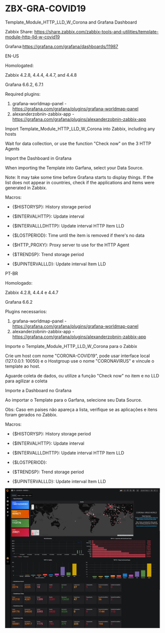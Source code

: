 # ZBX-GRA-COVID19
Template_Module_HTTP_LLD_W_Corona and Grafana Dashboard

Zabbix Share: https://share.zabbix.com/zabbix-tools-and-utilities/template-module-http-lld-w-covid19

Grafana:https://grafana.com/grafana/dashboards/11987

EN-US

Homologated:

Zabbix 4.2.8, 4.4.4, 4.4.7, and 4.4.8

Grafana 6.6.2, 6.7.1

Required plugins:

1) grafana-worldmap-panel - https://grafana.com/grafana/plugins/grafana-worldmap-panel
2) alexanderzobnin-zabbix-app - https://grafana.com/grafana/plugins/alexanderzobnin-zabbix-app

Import Template_Module_HTTP_LLD_W_Corona into Zabbix, including any hosts

Wait for data collection, or use the function "Check now" on the 3 HTTP Agents

Import the Dashboard in Grafana

When importing the Template into Garfana, select your Data Source.

Note: It may take some time before Grafana starts to display things.
If the list does not appear in countries, check if the applications and items were generated in Zabbix.

Macros:

- {$HISTORYSP}: History storage period

- {$INTERVALHTTP}: Update interval

- {$INTERVALLLDHTTP}: Update interval HTTP Item LLD

- {$LOSTPERIOD}: Time until the item is removed if there's no data

- {$HTTP_PROXY}: Proxy server to use for the HTTP Agent

- {$TRENDSP}: Trend storage period

- {$UPINTERVALLLD}: Update interval Item LLD


PT-BR

Homologado: 

Zabbix 4.2.8, 4.4.4 e 4.4.7

Grafana 6.6.2

Plugins necessarios: 

1) grafana-worldmap-panel  - https://grafana.com/grafana/plugins/grafana-worldmap-panel
2) alexanderzobnin-zabbix-app - https://grafana.com/grafana/plugins/alexanderzobnin-zabbix-app

Importe o Template_Module_HTTP_LLD_W_Corona para o Zabbix 

Crie um host com nome "CORONA-COVID19", pode usar interface local (127.0.0.1: 10050) e o Hostgroup use o nome "CORONAVIRUS" e vincule o template ao host. 

Aguarde coleta de dados, ou utilize a função "Check now" no item e no LLD para agilizar a coleta

Importe a Dashboard no Grafana

Ao importar o Template para o Garfana, selecione seu Data Source.

Obs: Caso em paises não apareça a lista, verifique se as aplicações e itens foram gerados no Zabbix.

Macros:

- {$HISTORYSP}: History storage period

- {$INTERVALHTTP}: Update interval

- {$INTERVALLLDHTTP}: Update interval HTTP Item LLD

- {$LOSTPERIOD}:

- {$TRENDSP}: Trend storage period

- {$UPINTERVALLLD}: Update interval Item LLD

![Image description](screencapture-localhost-3000-d-EL1woQuWz-01-covid19-world-2020-03-25-16_10_17.png)



